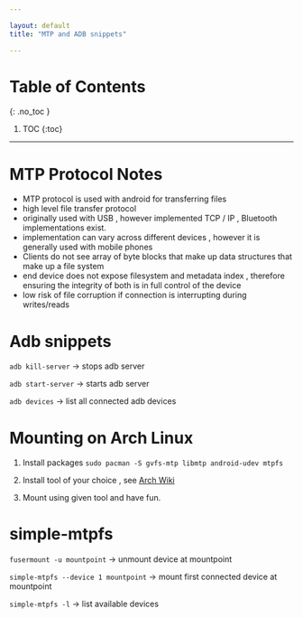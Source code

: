 ```yaml
---

layout: default
title: "MTP and ADB snippets"

---
```


# Table of Contents 
{: .no_toc }

1. TOC 
{:toc}

---

# MTP Protocol Notes 

- MTP protocol is used with android for transferring files 
- high level file transfer protocol 
- originally used with USB , however implemented TCP / IP , Bluetooth implementations exist.
- implementation can vary across different devices , however it is generally used with mobile phones 
- Clients do not see array of byte blocks that make up data structures that make up a file system
- end device does not expose filesystem and metadata index , therefore ensuring the integrity of both is in full control of the device 
- low risk of file corruption if connection is interrupting during writes/reads 

# Adb snippets 

`adb kill-server` -> stops adb server 

`adb start-server` -> starts adb server

`adb devices` -> list all connected adb devices 


# Mounting on Arch Linux 

1. Install packages 
`sudo pacman -S gvfs-mtp libmtp android-udev mtpfs` 

2. Install tool of your choice , see [Arch Wiki](https://wiki.archlinux.org/title/Media_Transfer_Protocol)

3. Mount using given tool and have fun.

# simple-mtpfs

`fusermount -u mountpoint` -> unmount device at mountpoint 

`simple-mtpfs --device 1 mountpoint` -> mount first connected device at mountpoint 

`simple-mtpfs -l` -> list available devices 
